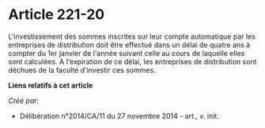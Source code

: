 # Article 221-20

L'investissement des sommes inscrites sur leur compte automatique par les entreprises de distribution doit être effectué dans
un délai de quatre ans à compter du 1er janvier de l'année suivant celle au cours de laquelle elles sont calculées. A
l'expiration de ce délai, les entreprises de distribution sont déchues de la faculté d'investir ces sommes.

**Liens relatifs à cet article**

_Créé par_:

  - Délibération n°2014/CA/11 du 27 novembre 2014 - art., v. init.
